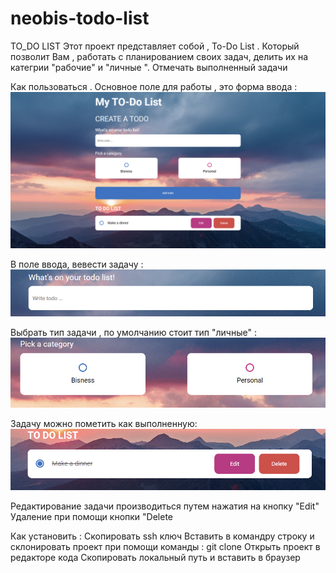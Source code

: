# neobis-todo-list
TO_DO LIST
Этот проект представляет собой , To-Do List .
Который позволит Вам , работать с планированием своих задач, делить их на категрии "рабочие" и "личные ". Отмечать выполненный задачи

Как пользоваться .
Основное поле для работы , это форма ввода :
![Alt text](./assets/image-1.png)

В поле ввода, вевести задачу :
![Alt text](./assets/image.png)

Выбрать тип задачи , по умолчанию стоит тип "личные" :
![Alt text](./assets/image-2.png)

Задачу можно пометить как выполненную:
![Alt text](./assets/image-3.png)

Редактирование задачи производиться путем нажатия на кнопку "Edit"
Удаление при помощи кнопки "Delete

Как установить :
Скопировать ssh ключ
Вставить в командру строку и склонировать проект при помощи команды : git clone
Открыть проект в редакторе кода
Скопировать локальный путь и вставить в браузер
